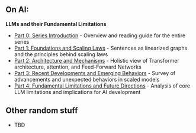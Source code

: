 ## On AI: 
**LLMs and their Fundamental Limitations**
- [Part 0: Series Introduction](https://hackmd.io/@LFNB9ifoT024aMHXU49sog/BJT-UHkeJl) - Overview and reading guide for the entire series
- [Part 1: Foundations and Scaling Laws](https://hackmd.io/@LFNB9ifoT024aMHXU49sog/Bkh_RwLdC) - Sentences as linearized graphs and the principles behind scaling laws
- [Part 2: Architecture and Mechanisms](https://hackmd.io/@LFNB9ifoT024aMHXU49sog/SkIeptWT0) - Holistic view of Transformer architecture, attention, and Feed-Forward Networks
- [Part 3: Recent Developments and Emerging Behaviors](https://hackmd.io/@LFNB9ifoT024aMHXU49sog/Hy2E40GTC) - Survey of advancements and unexpected behaviors in scaled models
- [Part 4: Fundamental Limitations and Future Directions](https://hackmd.io/@LFNB9ifoT024aMHXU49sog/HkbbJUbeye) - Analysis of core LLM limitations and implications for AI development

## Other random stuff
- TBD
